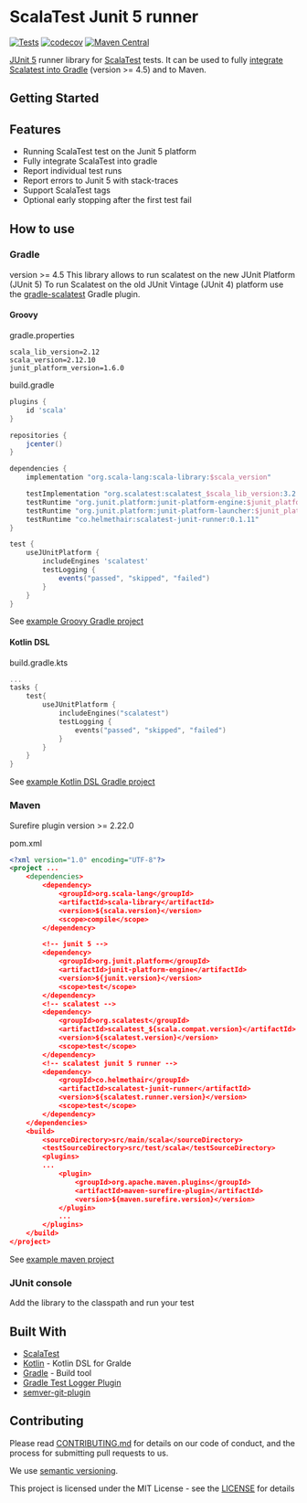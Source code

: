 # ScalaTest Junit 5 runner
[![Tests](https://github.com/helmethair-co/scalatest-junit-runner/workflows/Test/badge.svg)](https://github.com/helmethair-co/scalatest-junit-runner/actions?query=workflow%3A%22Test%22+branch%3Amain+event%3Apush)
[![codecov](https://codecov.io/gh/helmethair-co/scalatest-junit-runner/branch/main/graph/badge.svg)](https://codecov.io/gh/helmethair-co/scalatest-junit-runner)
[![Maven Central](https://maven-badges.herokuapp.com/maven-central/co.helmethair/scalatest-junit-runner/badge.svg)](https://maven-badges.herokuapp.com/maven-central/co.helmethair/scalatest-junit-runner)

[JUnit 5](https://junit.org/junit5/docs/current/user-guide/) runner library for [ScalaTest](http://www.scalatest.org/) tests. It can be used to fully [integrate Scalatest into Gradle](https://www.baeldung.com/junit-5-gradle) (version >= 4.5) and to Maven.

## Getting Started

## Features
* Running ScalaTest test on the Junit 5 platform
* Fully integrate ScalaTest into gradle
* Report individual test runs
* Report errors to Junit 5 with stack-traces
* Support ScalaTest tags
* Optional early stopping after the first test fail

## How to use

### Gradle
version >= 4.5
This library allows to run scalatest on the new JUnit Platform (JUnit 5) 
To run Scalatest on the old JUnit Vintage (JUnit 4) platform use the [gradle-scalatest](https://plugins.gradle.org/plugin/com.github.maiflai.scalatest) Gradle plugin.

#### Groovy
gradle.properties
```properties
scala_lib_version=2.12
scala_version=2.12.10
junit_platform_version=1.6.0
```

build.gradle
```groovy
plugins {
    id 'scala'
}

repositories {
    jcenter()
}

dependencies {
    implementation "org.scala-lang:scala-library:$scala_version"

    testImplementation "org.scalatest:scalatest_$scala_lib_version:3.2.0-M3"
    testRuntime "org.junit.platform:junit-platform-engine:$junit_platform_version"
    testRuntime "org.junit.platform:junit-platform-launcher:$junit_platform_version"
    testRuntime "co.helmethair:scalatest-junit-runner:0.1.11"
}

test {
    useJUnitPlatform {
        includeEngines 'scalatest'
        testLogging {
            events("passed", "skipped", "failed")
        }
    }
}
```

See [example Groovy Gradle project](https://github.com/helmethair-co/scalatest-junit-runner/tree/master/gradle-example)

#### Kotlin DSL
build.gradle.kts
```kotlin
...
tasks {
    test{
        useJUnitPlatform {
            includeEngines("scalatest")
            testLogging {
                events("passed", "skipped", "failed")
            }
        }
    }
}
```

See [example Kotlin DSL Gradle project](https://github.com/helmethair-co/scalatest-junit-runner/tree/master/gradle-kotlin-dsl-example)

### Maven

Surefire plugin version >= 2.22.0

pom.xml
```xml
<?xml version="1.0" encoding="UTF-8"?>
<project ...
    <dependencies>
        <dependency>
            <groupId>org.scala-lang</groupId>
            <artifactId>scala-library</artifactId>
            <version>${scala.version}</version>
            <scope>compile</scope>
        </dependency>

        <!-- junit 5 -->
        <dependency>
            <groupId>org.junit.platform</groupId>
            <artifactId>junit-platform-engine</artifactId>
            <version>${junit.version}</version>
            <scope>test</scope>
        </dependency>
        <!-- scalatest -->
        <dependency>
            <groupId>org.scalatest</groupId>
            <artifactId>scalatest_${scala.compat.version}</artifactId>
            <version>${scalatest.version}</version>
            <scope>test</scope>
        </dependency>
        <!-- scalatest junit 5 runner -->
        <dependency>
            <groupId>co.helmethair</groupId>
            <artifactId>scalatest-junit-runner</artifactId>
            <version>${scalatest.runner.version}</version>
            <scope>test</scope>
        </dependency>
    </dependencies>
    <build>
        <sourceDirectory>src/main/scala</sourceDirectory>
        <testSourceDirectory>src/test/scala</testSourceDirectory>
        <plugins>
        ...
            <plugin>
                <groupId>org.apache.maven.plugins</groupId>
                <artifactId>maven-surefire-plugin</artifactId>
                <version>${maven.surefire.version}</version>
            </plugin>
            ...
        </plugins>
    </build>
</project>

```

See [example maven project](https://github.com/helmethair-co/scalatest-junit-runner/tree/main/maven-example)

### JUnit console

Add the library to the classpath and run your test


## Built With

* [ScalaTest](http://www.scalatest.org)
* [Kotlin](http://kotlinlang.org/) - Kotlin DSL for Gralde
* [Gradle](http://gradle.org/) - Build tool
* [Gradle Test Logger Plugin](https://plugins.gradle.org/plugin/com.adarshr.test-logger) 
* [semver-git-plugin](https://github.com/ilovemilk/semver-git-plugin)


## Contributing

Please read [CONTRIBUTING.md](CONTRIBUTING.md) for details on our code of conduct, and the process for submitting pull requests to us.

We use [semantic versioning](http://semver.org/).

This project is licensed under the MIT License - see the [LICENSE](LICENSE) for details
